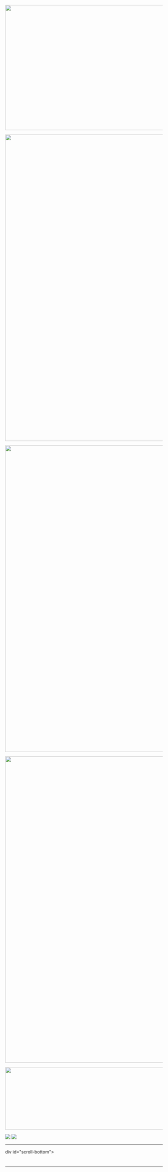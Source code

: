 <!DOCTYPE html>
<html>
<head>
<meta charset="utf-8">
</head>
<body>
<p><img src="1-4.jpg" width="1280" height="400"></p>
<p><img src="1-1.jpg" width="1280" height="980"></p>   
<p><img src="1-2.jpg" width="1280" height="980"></p>  
<p><img src="1-3.jpg" width="1280" height="980"></p>    
<p><img src="1-5.jpg" width="1280" height="200"></p>
     
<html>
     <head>
          <meta charset="utf-8">
          <link rel="stylesheet" type="text/css" href="style.css" />
          <title>Слай-шоу HTML CSS</title>
     </head>
   
</div>
     <body>
          <div class="wrapper">
               <img src="Screenshot_14.png">
               <img src="Screenshot_15.png">
               <img src="">
            <hr>
          </div>
     </body>
</html>
div id="scroll-bottom"></div>

<p id="back-top">
  <a href="#top"><span></span></a>
</p>
</body>
</html>

<html>
<head>
<title>Заголовки HTML</title>
</head>
<body>
<h1 align="center" style="color: Black"></h1>
<h2 align="center" style="color: Black"></h2>
<hr>
</body>
</html>





